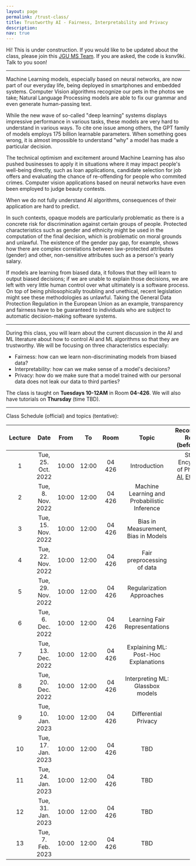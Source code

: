 ```yaml
---
layout: page
permalink: /trust-class/
title: Trustworthy AI - Fairness, Interpretability and Privacy
description: 
nav: true
---
```


Hi! This is under construction. If you would like to be updated about the class, please join this [JGU MS Team](https://teams.microsoft.com/l/channel/19%3a1eaeb84d748c4805af3edaf59d3b269f%40thread.tacv2/News?groupId=6c0ba295-619e-4b70-abe7-046624aa0504&tenantId=51aa2b30-c9fa-40db-b91a-3a53a8a08d85).
If you are asked, the code is ksnv9ki. Talk to you soon!

<hr>

Machine Learning models, especially based on neural networks, are now part of our everyday life, being deployed in smartphones and embedded systems. Computer Vision algorithms recognize our pets in the photos we take; Natural Language Processing models are able to fix our grammar and even generate human-passing text. 

While the new wave of so-called "deep learning" systems displays impressive performance in various tasks, these models are very hard to understand in various ways. To cite one issue among others, the GPT family of models employs 175 billion learnable parameters. When something goes wrong, it is almost impossible to understand "why" a model has made a particular decision.

The technical optimism and excitement around Machine Learning has also pushed businesses to apply it in situations where it may impact people's well-being directly, such as loan applications, candidate selection for job offers and evaluating the chance of re-offending for people who commited crimes. Computer vision applications based on neural networks have even been employed to judge beauty contests.

<div class="row">
    <div class="col-sm mt-3 mt-md-0">
        <img class="img-fluid rounded z-depth-1" src="{{ '/assets/img/beauty.png' | relative_url }}" alt="" title="example image"/>
    </div>
    <div class="col-sm mt-3 mt-md-0">
        <img class="img-fluid rounded z-depth-1" src="{{ '/assets/img/guardian_small.png' | relative_url }}" alt="" title="example image"/>
    </div>
</div>
<div class="row">
    <div class="col-sm mt-3 mt-md-0">
        <img class="img-fluid rounded z-depth-1" src="{{ '/assets/img/forbes.png' | relative_url }}" alt="" title="example image"/>
    </div>
</div>
<div class="caption">
    When we do not fully understand AI algorithms, consequences of their application are hard to predict.
</div>


In such contexts, opaque models are particularly problematic as there is a concrete risk for discrimination against certain groups of people. Protected characteristics such as gender and ethnicity might be used in the computation of the final decision, which is problematic on moral grounds and unlawful. The existence of the gender pay gap, for example, shows how there are complex correlations between law-protected attributes (gender) and other, non-sensitive attributes such as a person's yearly salary.

If models are learning from biased data, it follows that they will learn to output biased decisions; if we are unable to explain those decisions, we are left with very little human control over what ultimately is a software process. On top of being philosophically troubling and unethical, recent legislation might see these methodologies as unlawful. Taking the General Data Protection Regulation in the European Union as an example, transparency and fairness have to be guaranteed to individuals who are subject to automatic decision-making software systems.

<hr>

During this class, you will learn about the current discussion in the AI and ML literature about how to control AI and ML algorithms so that they are trustworthy. We will be focusing on three characteristics especially:

* Fairness: how can we learn non-discriminating models from biased data?
* Interpretability: how can we make sense of a model's decisions?
* Privacy: how do we make sure that a model trained with our personal data does not leak our data to third parties?

The class is taught on **Tuesdays 10-12AM** in Room **04-426**. We will also have tutorials on **Thursday** (time TBD). 

<hr>

Class Schedule (official) and topics (tentative):

| Lecture 	|         Date         	|   From  	|    To   	|   Room  	|                     Topic                    	|                                                                   Recommended Reading (before class)                                                                   	|
|:-------:	|:--------------------:	|:-------:	|:-------:	|:-------:	|:--------------------------------------------:	|:----------------------------------------------------------------------------------------------------------------------------------------------------------------------:	|
|    1    	| Tue, 25. Oct. 2022   	| 10:00   	| 12:00   	| 04 426  	|                 Introduction                 	| Stanford Encyclopedia of Philosophy: [AI](https://plato.stanford.edu/entries/artificial-intelligence/), [Ethics of AI](https://plato.stanford.edu/entries/ethics-ai)   	|
|    2    	|  Tue, 8. Nov. 2022   	| 10:00   	| 12:00   	| 04 426  	| Machine Learning and Probabilistic Inference 	|                                                                                                                                                                        	|
|    3    	| Tue, 15. Nov. 2022   	| 10:00   	| 12:00   	| 04 426  	|      Bias in Measurement, Bias in Models     	|                                                                                                                                                                        	|
|    4    	| Tue, 22. Nov. 2022   	| 10:00   	| 12:00   	| 04 426  	|          Fair preprocessing of data          	|                                                                                                                                                                        	|
|    5    	| Tue, 29. Nov. 2022   	| 10:00   	| 12:00   	| 04 426  	|           Regularization Approaches          	|                                                                                                                                                                        	|
|    6    	|  Tue, 6. Dec. 2022   	| 10:00   	| 12:00   	| 04 426  	|         Learning Fair Representations        	|                                                                                                                                                                        	|
|    7    	| Tue, 13. Dec. 2022   	| 10:00   	| 12:00   	| 04 426  	|     Explaining ML: Post-Hoc Explanations     	|                                                                                                                                                                        	|
|    8    	| Tue, 20. Dec. 2022   	| 10:00   	| 12:00   	| 04 426  	|       Interpreting ML: Glassbox models       	|                                                                                                                                                                        	|
|    9    	| Tue, 10. Jan. 2023   	| 10:00   	| 12:00   	| 04 426  	|             Differential Privacy             	|                                                                                                                                                                        	|
|    10   	| Tue, 17. Jan. 2023   	| 10:00   	| 12:00   	| 04 426  	|                      TBD                     	|                                                                                                                                                                        	|
|    11   	| Tue, 24. Jan. 2023   	| 10:00   	| 12:00   	| 04 426  	|                      TBD                     	|                                                                                                                                                                        	|
|    12   	| Tue, 31. Jan. 2023   	| 10:00   	| 12:00   	| 04 426  	|                      TBD                     	|                                                                                                                                                                        	|
|    13   	|  Tue, 7. Feb. 2023   	| 10:00   	| 12:00   	| 04 426  	|                      TBD                     	|                                                                                                                                                                        	|
